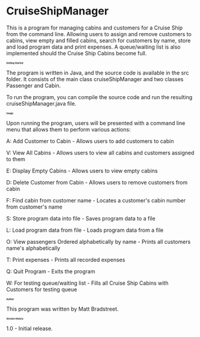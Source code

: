 # CruiseShipManager
This is a program for managing cabins and customers for a Cruise Ship from the command line. Allowing users to assign and remove customers to cabins, view empty and filled cabins, search for customers by name, store and load program data and print expenses. A queue/waiting list is also implemented should the Cruise Ship Cabins become full. 


<h1 style="font-size: 6px;">Getting Started</h1>

The program is written in Java, and the source code is available in the src folder. It consists of the main class cruiseShipManager and two classes Passenger and Cabin.

To run the program, you can compile the source code and run the resulting cruiseShipManager.java file.


<h1 style="font-size: 6px;">Usage</h1>

Upon running the program, users will be presented with a command line menu that allows them to perform various actions:

A: Add Customer to Cabin - Allows users to add customers to cabin

V: View All Cabins - Allows users to view all cabins and customers assigned to them

E: Display Empty Cabins - Allows users to view empty cabins

D: Delete Customer from Cabin - Allows users to remove customers from cabin

F: Find cabin from customer name - Locates a customer's cabin number from customer's name

S: Store program data into file - Saves program data to a file

L: Load program data from file - Loads program data from a file

O: View passengers Ordered alphabetically by name - Prints all customers name's alphabetically

T: Print expenses - Prints all recorded expenses

Q: Quit Program - Exits the program

W: For testing queue/waiting list - Fills all Cruise Ship Cabins with Customers for testing queue


<h1 style="font-size: 6px;">Author</h1>

This program was written by Matt Bradstreet.


<h1 style="font-size: 6px;">Version History</h1>

1.0 - Initial release.

